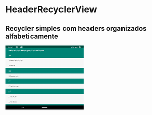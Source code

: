 # HeaderRecyclerView

## Recycler simples com headers organizados alfabeticamente

<img src="recyclerview.gif" width="49%" height="200px">
